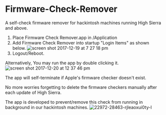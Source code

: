 # Firmware-Check-Remover

A self-check firmware remover for hackintosh machines running High Sierra and above.

1. Place Firmware Check Remover.app in /Application
2. Add Firmware Check Remover into startup "Login Items" as shown below.
![screen shot 2017-12-19 at 7 27 18 pm](https://user-images.githubusercontent.com/23084817/34156856-0425162a-e4fa-11e7-90e4-ad9dd3f579a5.png)
3. Logout/Reboot.

Alternatively,
You may run the app by double clicking it. 
![screen shot 2017-12-20 at 12 37 46 pm](https://user-images.githubusercontent.com/23084817/34191701-0a094112-e584-11e7-9073-043d9292e220.png)

The app will self-terminate if Apple's firmware checker doesn't exist.

No more worries forgetting to delete the firmware checkers manually after each update of High Sierra.

The app is developed to prevent/remove this check from running in background in our hackintosh machines.
![22972-28463-rjleaoxui0ty-l](https://user-images.githubusercontent.com/23084817/34171121-31bbfdb4-e528-11e7-9c66-e74cfa6e8a6a.jpg)

